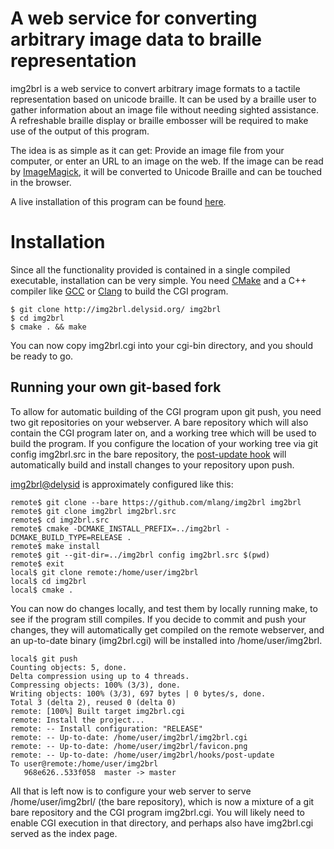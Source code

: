 # A web service for converting arbitrary image data to braille representation

img2brl is a web service to convert arbitrary image formats to a tactile
representation based on unicode braille.  It can be used by a braille user
to gather information about an image file without needing sighted assistance.
A refreshable braille display or braille embosser will be required to make
use of the output of this program.

The idea is as simple as it can get: Provide an image file from your computer,
or enter an URL to an image on the web.  If the image can be read by
[ImageMagick](http://imagemagick.org/), it will be converted to Unicode Braille
and can be touched in the browser.

A live installation of this program can be found [here](http://img2brl.delysid.org/).

# Installation

Since all the functionality provided is contained in a single compiled
executable, installation can be very simple.  You need
[CMake](http://cmake.org/) and a C++ compiler like [GCC](http://gcc.gnu.org/)
or [Clang](http://clang.llvm.org/) to build the CGI program.

    $ git clone http://img2brl.delysid.org/ img2brl
    $ cd img2brl
    $ cmake . && make

You can now copy img2brl.cgi into your cgi-bin directory, and you should be
ready to go.

## Running your own git-based fork

To allow for automatic building of the CGI program upon git push, you need
two git repositories on your webserver.  A bare repository which will also
contain the CGI program later on, and a working tree which will be used
to build the program.
If you configure the location of your working tree via
git config img2brl.src in the bare repository, the
[post-update hook](https://github.com/mlang/img2brl/blob/master/git-post-update-hook)
will automatically build and install changes to your repository upon push.

[img2brl@delysid](http://img2brl.delysid.org/) is approximately configured like
this:

    remote$ git clone --bare https://github.com/mlang/img2brl img2brl
    remote$ git clone img2brl img2brl.src
    remote$ cd img2brl.src
    remote$ cmake -DCMAKE_INSTALL_PREFIX=../img2brl -DCMAKE_BUILD_TYPE=RELEASE .
    remote$ make install
    remote$ git --git-dir=../img2brl config img2brl.src $(pwd)
    remote$ exit
    local$ git clone remote:/home/user/img2brl
    local$ cd img2brl
    local$ cmake .

You can now do changes locally, and test them by locally running make, to
see if the program still compiles.  If you decide to commit and push your
changes, they will automatically get compiled on the remote webserver, and an
up-to-date binary (img2brl.cgi) will be installed into /home/user/img2brl.

    local$ git push
    Counting objects: 5, done.
    Delta compression using up to 4 threads.
    Compressing objects: 100% (3/3), done.
    Writing objects: 100% (3/3), 697 bytes | 0 bytes/s, done.
    Total 3 (delta 2), reused 0 (delta 0)
    remote: [100%] Built target img2brl.cgi
    remote: Install the project...
    remote: -- Install configuration: "RELEASE"
    remote: -- Up-to-date: /home/user/img2brl/img2brl.cgi
    remote: -- Up-to-date: /home/user/img2brl/favicon.png
    remote: -- Up-to-date: /home/user/img2brl/hooks/post-update
    To user@remote:/home/user/img2brl
       968e626..533f058  master -> master

All that is left now is to configure your web server to serve /home/user/img2brl/
(the bare repository), which is now a mixture of a git bare repository and the
CGI program img2brl.cgi.  You will likely need to enable CGI execution in
that directory, and perhaps also have img2brl.cgi served as the index page.

